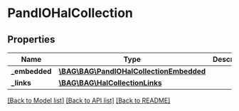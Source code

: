 # PandIOHalCollection

## Properties
Name | Type | Description | Notes
------------ | ------------- | ------------- | -------------
**_embedded** | [**\BAG\BAG\PandIOHalCollectionEmbedded**](PandIOHalCollectionEmbedded.md) |  | [optional] 
**_links** | [**\BAG\BAG\HalCollectionLinks**](HalCollectionLinks.md) |  | [optional] 

[[Back to Model list]](../../README.md#documentation-for-models) [[Back to API list]](../../README.md#documentation-for-api-endpoints) [[Back to README]](../../README.md)

